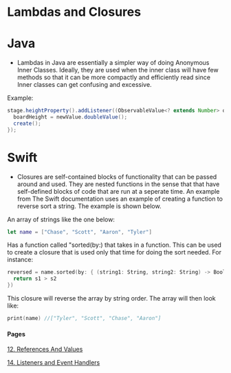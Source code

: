 # Lambdas and Closures

# Java
- Lambdas in Java are essentially a simpler way of doing Anonymous Inner Classes. Ideally, they are used when the inner class will have few methods so that it can be more compactly and efficiently read since Inner classes can get confusing and excessive.

Example:

```java
stage.heightProperty().addListener((ObservableValue<? extends Number> observable, Number oldValue, Number newValue) -> {
  boardHeight = newValue.doubleValue();
  create();
});
```

# Swift
- Closures are self-contained blocks of functionality that can be passed around and used. They are nested functions in the sense that that have self-defined blocks of code that are run at a seperate time. An example from The Swift documentation uses an example of creating a function to reverse sort a string. The example is shown below.

An array of strings like the one below:
```swift
let name = ["Chase", "Scott", "Aaron", "Tyler"]
```

Has a function called "sorted(by:) that takes in a function. This can be used to create a closure that is used only that time for doing the sort needed. For instance:

```swift
reversed = name.sorted(by: { (string1: String, string2: String) -> Bool in 
  return s1 > s2
})
```

This closure will reverse the array by string order. The array will then look like:

```swift
print(name) //["Tyler", "Scott", "Chase", "Aaron"]
```

#### Pages

[12. References And Values](ReferenceVsValue.md)

[14. Listeners and Event Handlers](ListenersAndEventHandlers)
